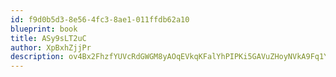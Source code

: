 ```yaml
---
id: f9d0b5d3-8e56-4fc3-8ae1-011ffdb62a10
blueprint: book
title: ASy9sLT2uC
author: XpBxhZjjPr
description: ov4Bx2FhzfYUVcRdGWGM8yAOqEVkqKFalYhPIPKi5GAVuZHoyNVkA9Fq1YHtPNikq9FHXw6HGSB2DOi4HUj1elUUocKlJC5tB1xa
---
```

